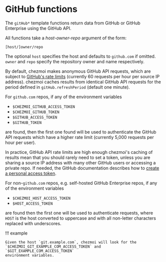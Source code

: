 # GitHub functions

The `gitHub*` template functions return data from GitHub or GitHub Enterprise
using the GitHub API.

All functions take a *host-owner-repo* argument of the form:

    [host/]owner/repo

The optional `host` specifies the host and defaults to `github.com` if omitted.
`owner` and `repo` specify the repository owner and name respectively.

By default, chezmoi makes anonymous GitHub API requests, which are subject to
[GitHub's rate
limits](https://docs.github.com/en/rest/overview/resources-in-the-rest-api#rate-limiting)
(currently 60 requests per hour per source IP address). chezmoi caches results
from identical GitHub API requests for the period defined in
`gitHub.refreshPeriod` (default one minute).

For `github.com` repos, if any of the environment variables

 * `$CHEZMOI_GITHUB_ACCESS_TOKEN`
 * `$CHEZMOI_GITHUB_TOKEN`
 * `$GITHUB_ACCESS_TOKEN`
 * `$GITHUB_TOKEN`

are found, then the first one found will be used to
authenticate the GitHub API requests which have a higher rate limit (currently
5,000 requests per hour per user).

In practice, GitHub API rate limits are high enough chezmoi's caching of results
mean that you should rarely need to set a token, unless you are sharing a source
IP address with many other GitHub users or accessing a private repo. If needed,
the GitHub documentation describes how to [create a personal access
token](https://docs.github.com/en/github/authenticating-to-github/creating-a-personal-access-token).

For non-`github.com` repos, e.g. self-hosted GitHub Enterprise repos, if any of
the environment variables

 * `$CHEZMOI_HOST_ACCESS_TOKEN`
 * `$HOST_ACCESS_TOKEN`

are found then the first one will be used to authenticate requests, where `HOST`
is the host converted to uppercase and with all non-letter characters replaced
with underscores.

!!! example

    Given the host `git.example.com`, chezmoi will look for the
    `$CHEZMOI_GIT_EXAMPLE_COM_ACCESS_TOKEN` and `$GIT_EXAMPLE_COM_ACCESS_TOKEN`
    environment variables.
